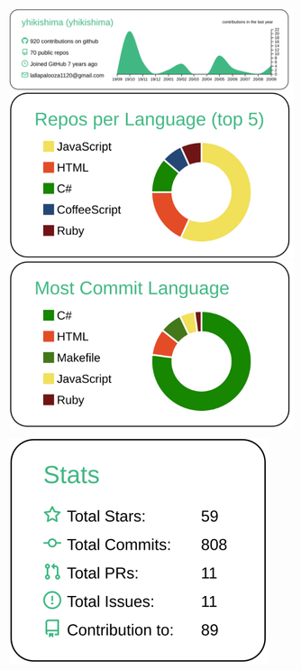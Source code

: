 [![](https://raw.githubusercontent.com/yhikishima/yhikishima/master/profile-summary-card-output/vue/0-profile-details.svg)](https://github.com/vn7n24fzkq/github-profile-summary-cards)
[![](https://raw.githubusercontent.com/yhikishima/yhikishima/master/profile-summary-card-output/vue/1-repos-per-language.svg)](https://github.com/vn7n24fzkq/github-profile-summary-cards)
[![](https://raw.githubusercontent.com/yhikishima/yhikishima/master/profile-summary-card-output/vue/2-most-commit-language.svg)](https://github.com/vn7n24fzkq/github-profile-summary-cards)

[![](https://raw.githubusercontent.com/yhikishima/yhikishima/master/profile-summary-card-output/vue/3-stats.svg)](https://github.com/vn7n24fzkq/github-profile-summary-cards)

